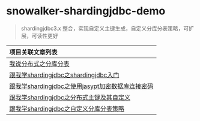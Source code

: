 # snowalker-shardingjdbc-demo

> shardingjdbc3.x 整合，实现自定义主键生成，自定义分库分表策略，可扩展，可读性更好


| 项目关联文章列表 |
|  :------ |
| [我说分布式之分库分表](http://wuwenliang.net/2019/03/11/%E6%88%91%E8%AF%B4%E5%88%86%E5%B8%83%E5%BC%8F%E4%B9%8B%E5%88%86%E5%BA%93%E5%88%86%E8%A1%A8/) |
| [跟我学shardingjdbc之shardingjdbc入门](http://wuwenliang.net/2019/03/12/%E8%B7%9F%E6%88%91%E5%AD%A6shardingjdbc%E4%B9%8Bshardingjdbc%E5%85%A5%E9%97%A8/) |
| [跟我学shardingjdbc之使用jasypt加密数据库连接密码](http://wuwenliang.net/2019/03/14/%E8%B7%9F%E6%88%91%E5%AD%A6shardingjdbc%E4%B9%8B%E4%BD%BF%E7%94%A8jasypt%E5%8A%A0%E5%AF%86%E6%95%B0%E6%8D%AE%E5%BA%93%E8%BF%9E%E6%8E%A5%E5%AF%86%E7%A0%81/) |
| [跟我学shardingjdbc之分布式主键及其自定义](http://wuwenliang.net/2019/03/25/%E8%B7%9F%E6%88%91%E5%AD%A6shardingjdbc%E4%B9%8B%E5%88%86%E5%B8%83%E5%BC%8F%E4%B8%BB%E9%94%AE%E5%8F%8A%E5%85%B6%E8%87%AA%E5%AE%9A%E4%B9%89/#qrcode) |
| [跟我学shardingjdbc之自定义分库分表策略](http://wuwenliang.net/2019/03/26/%E8%B7%9F%E6%88%91%E5%AD%A6shardingjdbc%E4%B9%8B%E8%87%AA%E5%AE%9A%E4%B9%89%E5%88%86%E5%BA%93%E5%88%86%E8%A1%A8%E7%AD%96%E7%95%A5/) |

